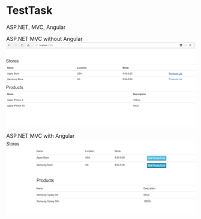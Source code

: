 # TestTask
ASP.NET, MVC, Angular

ASP.NET MVC without Angular
![ASP.NET MVC without Angular](https://github.com/vlad-senyuk-1997/TestTaskToCompany/blob/master/sc1.bmp)

ASP.NET MVC with Angular
![ASP.NET MVC without Angular](https://github.com/vlad-senyuk-1997/TestTaskToCompany/blob/master/sc2.bmp)
